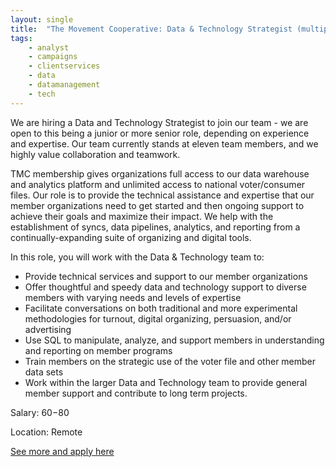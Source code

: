 ```yaml
---
layout: single
title:  "The Movement Cooperative: Data & Technology Strategist (multiple)"
tags: 
    - analyst
    - campaigns
    - clientservices
    - data
    - datamanagement
    - tech
---
```


We are hiring a Data and Technology Strategist to join our team - we are open to this being a junior or more senior role, depending on experience and expertise. Our team currently stands at eleven team members, and we highly value collaboration and teamwork.

TMC membership gives organizations full access to our data warehouse and analytics platform and unlimited access to national voter/consumer files. Our role is to provide the technical assistance and expertise that our member organizations need to get started and then ongoing support to achieve their goals and maximize their impact. We help with the establishment of syncs, data pipelines, analytics, and reporting from a continually-expanding suite of organizing and digital tools.

In this role, you will work with the Data & Technology team to:
* Provide technical services and support to our member organizations
* Offer thoughtful and speedy data and technology support to diverse members with varying needs and levels of expertise
* Facilitate conversations on both traditional and more experimental methodologies for turnout, digital organizing, persuasion, and/or advertising
* Use SQL to manipulate, analyze, and support members in understanding and reporting on member programs
* Train members on the strategic use of the voter file and other member data sets
* Work within the larger Data and Technology team to provide general member support and contribute to long term projects.


Salary: $60-$80

Location: Remote


[See more and apply here](https://boards.greenhouse.io/tmc/jobs/4548354002)

